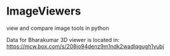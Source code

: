# ImageViewers
view and compare image tools in python


Data for Bharakumar 3D viewer is located in: https://mcw.box.com/s/208jo94denz9m1ndk2wadlqgugh1vubj
